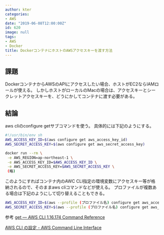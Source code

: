 ```yaml
---
author: kter
categories:
- AWS
date: "2019-06-08T12:00:00Z"
id: 620
image: null
tags:
- AWS
- Docker
title: DockerコンテナにホストのAWSアクセスキーを渡す方法
---
```

## 課題

DockerコンテナからAWSのAPIにアクセスしたい場合、ホストがEC2ならIAMロールが使える。
しかしホストがローカルのMacの場合は、アクセスキーとシークレットアクセスキーを、どうにかしてコンテナに渡す必要がある。

## 結論

aws cliのconfigure getサブコマンドを使う。
具体的には下記のようにする。

```bash
#!/usr/bin/env sh
AWS_ACCESS_KEY_ID=$(aws configure get aws_access_key_id)
AWS_SECRET_ACCESS_KEY=$(aws configure get aws_secret_access_key)

docker run --rm \
 -e AWS_REGION=ap-northeast-1 \
 -e AWS_ACCESS_KEY_ID=$AWS_ACCESS_KEY_ID \
 -e AWS_SECRET_ACCESS_KEY=$AWS_SECRET_ACCESS_KEY \
 (略)
```

このようにすればコンテナ内のAWC CLI指定の環境変数にアクセスキー等が格納されるので、そのままaws cliコマンドなどが使える。
プロファイルが複数ある場合は下記のようにして切り替えることもできる。

```bash
AWS_ACCESS_KEY_ID=$(aws --profile (プロファイル名) configure get aws_access_key_id)
AWS_SECRET_ACCESS_KEY=$(aws --profile (プロファイル名) configure get aws_secret_access_key)
```

参考
[get — AWS CLI 1\.16\.174 Command Reference](https://docs.aws.amazon.com/cli/latest/reference/configure/get.html)

[AWS CLI の設定 \- AWS Command Line Interface](https://docs.aws.amazon.com/ja_jp/cli/latest/userguide/cli-chap-configure.html#config-settings-and-precedence)

